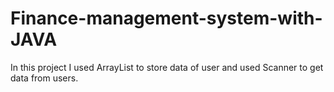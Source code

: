 # Finance-management-system-with-JAVA
In this project I used ArrayList to store data of user and used Scanner to get data from users.
